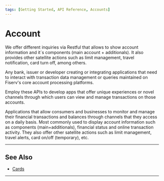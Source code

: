```yaml
---
tags: [Getting Started, API Reference, Accounts]
---
```


# Account

We offer different inquiries via Restful that allows to show account information and it´s components (main account + additionals). It also provides other satellite actions such as limit management, travel notification, card turn off, among others.

<!--
type: tab
titles: Who is it for, How is it used, Potential uses
-->

Any bank, issuer or developer creating or integrating applications that need to interact with transaction data management or queries maintained on Fiserv's core account processing platforms.

<!--
type: tab
-->

Employ these APIs to develop apps that offer unique experiences or novel channels through which users can view and manage transactions on those accounts.

<!--
type: tab
-->

Applications that allow consumers and businesses to monitor and manage their financial transactions and balances through channels that they access on a daily basis. Most commonly used to display account information such as components (main+additionals), financial status and online transaction activity. They also offer other satellite actions such as limit management, travel alerts, card on/off (temporary), etc.

<!-- type: tab-end -->

---

## See Also

- [Cards](?path=docs/api-reference/2-cards.md)

---
